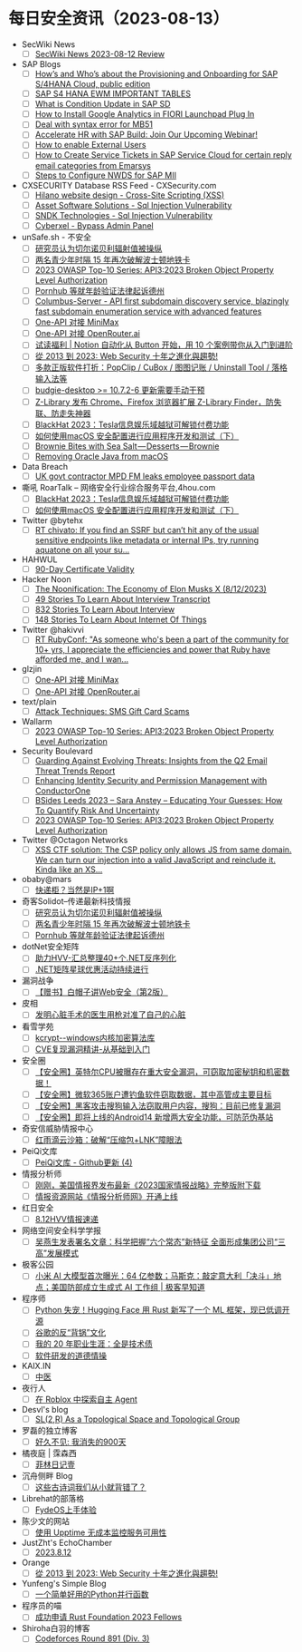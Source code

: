 # 每日安全资讯（2023-08-13）

- SecWiki News
  - [ ] [SecWiki News 2023-08-12 Review](http://www.sec-wiki.com/?2023-08-12)
- SAP Blogs
  - [ ] [How’s and Who’s about the Provisioning and Onboarding for SAP S/4HANA Cloud, public edition](https://blogs.sap.com/2023/08/12/hows-and-whos-about-the-provisioning-and-onboarding-for-sap-s-4hana-cloud-public-edition/)
  - [ ] [SAP S4 HANA EWM IMPORTANT TABLES](https://blogs.sap.com/2023/08/12/sap-s4-hana-ewm-important-tables/)
  - [ ] [What is Condition Update in SAP SD](https://blogs.sap.com/2023/08/12/what-is-condition-update-in-sap-sd/)
  - [ ] [How to Install Google Analytics in FIORI Launchpad Plug In](https://blogs.sap.com/2023/08/12/how-to-install-google-analytics-in-fiori-launchpad-plug-in/)
  - [ ] [Deal with syntax error for MB51](https://blogs.sap.com/2023/08/12/deal-with-syntax-error-for-mb51/)
  - [ ] [Accelerate HR with SAP Build: Join Our Upcoming Webinar!](https://blogs.sap.com/2023/08/12/accelerate-hr-with-sap-build-join-our-upcoming-webinar/)
  - [ ] [How to enable External Users](https://blogs.sap.com/2023/08/12/how-to-enable-external-users/)
  - [ ] [How to Create Service Tickets in SAP Service Cloud for certain reply email categories from Emarsys](https://blogs.sap.com/2023/08/12/how-to-create-service-tickets-in-sap-service-cloud-for-certain-reply-email-categories-from-emarsys/)
  - [ ] [Steps to Configure NWDS for SAP MII](https://blogs.sap.com/2023/08/12/steps-to-configure-nwds-for-sap-mii/)
- CXSECURITY Database RSS Feed - CXSecurity.com
  - [ ] [Hilano website design - Cross-Site Scripting (XSS)](https://cxsecurity.com/issue/WLB-2023080056)
  - [ ] [Asset Software Solutions - Sql Injection Vulnerability](https://cxsecurity.com/issue/WLB-2023080055)
  - [ ] [SNDK Technologies - Sql Injection Vulnerability](https://cxsecurity.com/issue/WLB-2023080054)
  - [ ] [Cyberxel - Bypass Admin Panel](https://cxsecurity.com/issue/WLB-2023080053)
- unSafe.sh - 不安全
  - [ ] [研究员认为切尔诺贝利辐射值被操纵](https://buaq.net/go-174301.html)
  - [ ] [两名青少年时隔 15 年再次破解波士顿地铁卡](https://buaq.net/go-174302.html)
  - [ ] [2023 OWASP Top-10 Series: API3:2023 Broken Object Property Level Authorization](https://buaq.net/go-174299.html)
  - [ ] [Pornhub 等就年龄验证法律起诉德州](https://buaq.net/go-174303.html)
  - [ ] [Columbus-Server - API first subdomain discovery service, blazingly fast subdomain enumeration service with advanced features](https://buaq.net/go-174300.html)
  - [ ] [One-API 对接 MiniMax](https://buaq.net/go-174298.html)
  - [ ] [One-API 对接 OpenRouter.ai](https://buaq.net/go-174294.html)
  - [ ] [试读福利 | Notion 自动化从 Button 开始，用 10 个案例带你从入门到进阶](https://buaq.net/go-174295.html)
  - [ ] [從 2013 到 2023: Web Security 十年之進化與趨勢!](https://buaq.net/go-174296.html)
  - [ ] [多款正版软件打折：PopClip / CuBox / 图图记账 / Uninstall Tool / 落格输入法等](https://buaq.net/go-174297.html)
  - [ ] [budgie-desktop >= 10.7.2-6 更新需要手动干预](https://buaq.net/go-174293.html)
  - [ ] [Z-Library 发布 Chrome、Firefox 浏览器扩展 Z-Library Finder，防失联、防走失神器](https://buaq.net/go-174292.html)
  - [ ] [BlackHat 2023：Tesla信息娱乐域越狱可解锁付费功能](https://buaq.net/go-174289.html)
  - [ ] [如何使用macOS 安全配置进行应用程序开发和测试（下）](https://buaq.net/go-174290.html)
  - [ ] [Brownie Bites with Sea Salt — Desserts — Brownie](https://buaq.net/go-174288.html)
  - [ ] [Removing Oracle Java from macOS](https://buaq.net/go-174280.html)
- Data Breach
  - [ ] [UK govt contractor MPD FM leaks employee passport data](https://securityaffairs.com/149440/security/mpd-fm-data-leak.html)
- 嘶吼 RoarTalk – 网络安全行业综合服务平台,4hou.com
  - [ ] [BlackHat 2023：Tesla信息娱乐域越狱可解锁付费功能](https://www.4hou.com/posts/nmmW)
  - [ ] [如何使用macOS 安全配置进行应用程序开发和测试（下）](https://www.4hou.com/posts/2qJz)
- Twitter @bytehx
  - [ ] [RT chivato: If you find an SSRF but can’t hit any of the usual sensitive endpoints like metadata or internal IPs, try running aquatone on all your su...](https://twitter.com/SecGus/status/1690161238779834368)
- HAHWUL
  - [ ] [90-Day Certificate Validity](https://www.hahwul.com/2023/08/13/90days-certificate/)
- Hacker Noon
  - [ ] [The Noonification: The Economy of Elon Musks X (8/12/2023)](https://hackernoon.com/8-12-2023-noonification?source=rss)
  - [ ] [49 Stories To Learn About Interview Transcript](https://hackernoon.com/49-stories-to-learn-about-interview-transcript?source=rss)
  - [ ] [832 Stories To Learn About Interview](https://hackernoon.com/832-stories-to-learn-about-interview?source=rss)
  - [ ] [148 Stories To Learn About Internet Of Things](https://hackernoon.com/148-stories-to-learn-about-internet-of-things?source=rss)
- Twitter @hakivvi
  - [ ] [RT RubyConf: "As someone who's been a part of the community for 10+ yrs, I appreciate the efficiencies and power that Ruby have afforded me, and I wan...](https://twitter.com/rubyconf/status/1690438088336543744)
- glzjin
  - [ ] [One-API 对接 MiniMax](https://www.zhaoj.in/read-8839.html)
  - [ ] [One-API 对接 OpenRouter.ai](https://www.zhaoj.in/read-8829.html)
- text/plain
  - [ ] [Attack Techniques: SMS Gift Card Scams](https://textslashplain.com/2023/08/12/sms-gift-card-scams/)
- Wallarm
  - [ ] [2023 OWASP Top-10 Series: API3:2023 Broken Object Property Level Authorization](https://lab.wallarm.com/api32023-broken-object-property-level-authorization/)
- Security Boulevard
  - [ ] [Guarding Against Evolving Threats: Insights from the Q2 Email Threat Trends Report](https://securityboulevard.com/2023/08/guarding-against-evolving-threats-insights-from-the-q2-email-threat-trends-report/)
  - [ ] [Enhancing Identity Security and Permission Management with ConductorOne](https://securityboulevard.com/2023/08/enhancing-identity-security-and-permission-management-with-conductorone/)
  - [ ] [BSides Leeds 2023 – Sara Anstey – Educating Your Guesses: How To Quantify Risk And Uncertainty](https://securityboulevard.com/2023/08/bsides-leeds-2023-sara-anstey-educating-your-guesses-how-to-quantify-risk-and-uncertainty/)
  - [ ] [2023 OWASP Top-10 Series: API3:2023 Broken Object Property Level Authorization](https://securityboulevard.com/2023/08/2023-owasp-top-10-series-api32023-broken-object-property-level-authorization/)
- Twitter @Octagon Networks
  - [ ] [XSS CTF solution: The CSP policy only allows JS from same domain. We can turn our injection into a valid JavaScript and reinclude it. Kinda like an XS...](https://twitter.com/OctagonNetworks/status/1690434606628061184)
- obaby@mars
  - [ ] [快递柜？当然是IP+1啊](https://h4ck.org.cn/2023/08/%e5%bf%ab%e9%80%92%e6%9f%9c%ef%bc%9f%e5%bd%93%e7%84%b6%e6%98%afip1%e5%95%8a/)
- 奇客Solidot–传递最新科技情报
  - [ ] [研究员认为切尔诺贝利辐射值被操纵](https://www.solidot.org/story?sid=75780)
  - [ ] [两名青少年时隔 15 年再次破解波士顿地铁卡](https://www.solidot.org/story?sid=75779)
  - [ ] [Pornhub 等就年龄验证法律起诉德州](https://www.solidot.org/story?sid=75778)
- dotNet安全矩阵
  - [ ] [助力HVV-汇总整理40+个.NET反序列化](https://mp.weixin.qq.com/s?__biz=MzUyOTc3NTQ5MA==&mid=2247488278&idx=1&sn=c4699dcd00ad573f80f8bc4fcaa3dbbb&chksm=fa5abdfbcd2d34edc8b6a4033c5156d7cbe2405b087a81f6dd9df20ad2796eb21a323a6a194e&scene=58&subscene=0#rd)
  - [ ] [.NET矩阵星球优惠活动持续进行](https://mp.weixin.qq.com/s?__biz=MzUyOTc3NTQ5MA==&mid=2247488278&idx=2&sn=b7578b2b619a5d1deaa83d75a36e91b7&chksm=fa5abdfbcd2d34edc1286f1654bb98c29a5472102843d17c8e85d2948d6979530e0a70db8a23&scene=58&subscene=0#rd)
- 漏洞战争
  - [ ] [【赠书】白帽子讲Web安全（第2版）](https://mp.weixin.qq.com/s?__biz=MzU0MzgzNTU0Mw==&mid=2247485153&idx=1&sn=b83b2414194352d0bc5a606ecc698d32&chksm=fb041219cc739b0f5239861ea2068a4904a2e8c57e89718cea32f6b79405465c1c700d7fb188&scene=58&subscene=0#rd)
- 皮相
  - [ ] [发明心脏手术的医生用枪对准了自己的心脏](https://mp.weixin.qq.com/s?__biz=MzI0NDA5MDYyNA==&mid=2648257179&idx=1&sn=cc3a1208e778641d5b5b50c283de0dd8&chksm=f14e80f4c63909e25b0e354ae7745a5135db08196c0723cf9a7a13adefde475e2a185bf70730&scene=58&subscene=0#rd)
- 看雪学苑
  - [ ] [kcrypt--windows内核加密算法库](https://mp.weixin.qq.com/s?__biz=MjM5NTc2MDYxMw==&mid=2458512632&idx=1&sn=50b4649c02eef3ac650594e91a3b0748&chksm=b18edc7286f9556466a42663b20abd060e6c2a4a45d1df8355c62a206fa9ccb83d287bc98191&scene=58&subscene=0#rd)
  - [ ] [CVE复现漏洞精讲-从基础到入门](https://mp.weixin.qq.com/s?__biz=MjM5NTc2MDYxMw==&mid=2458512632&idx=2&sn=88ccdabafa9395c6bb807f35f1092f93&chksm=b18edc7286f955642f78e20e03d92c0a00b96987592e21ede6914a7707dd7984fef27104e2b5&scene=58&subscene=0#rd)
- 安全圈
  - [ ] [【安全圈】英特尔CPU被曝存在重大安全漏洞，可窃取加密秘钥和机密数据！](https://mp.weixin.qq.com/s?__biz=MzIzMzE4NDU1OQ==&mid=2652041839&idx=1&sn=aa98805b041a61a1609e985298bbf60f&chksm=f36fde2fc4185739f7745bdc78faaf0b18b100e728bc1cfdaf87e12c1106c5073ed48705f77c&scene=58&subscene=0#rd)
  - [ ] [【安全圈】微软365账户遭钓鱼软件窃取数据，其中高管成主要目标](https://mp.weixin.qq.com/s?__biz=MzIzMzE4NDU1OQ==&mid=2652041839&idx=2&sn=315e6087e67ef24c415b83ad59aea585&chksm=f36fde2fc41857390b29f13debd1f7660d1515234367d7861101eb526a9ef8f0d8b81e6281a2&scene=58&subscene=0#rd)
  - [ ] [【安全圈】黑客攻击搜狗输入法窃取用户内容，搜狗：目前已修复漏洞](https://mp.weixin.qq.com/s?__biz=MzIzMzE4NDU1OQ==&mid=2652041839&idx=3&sn=144804d7cc29d3c5ba53fb4ab8b471a5&chksm=f36fde2fc418573962e5b5f83b297f0ae8f0abba337502239ab95cda670d7c66a24621d6f5b2&scene=58&subscene=0#rd)
  - [ ] [【安全圈】即将上线的Android14 新增两大安全功能，可防范伪基站](https://mp.weixin.qq.com/s?__biz=MzIzMzE4NDU1OQ==&mid=2652041839&idx=4&sn=57bb33ab768bd1e1276373ef98d7a64d&chksm=f36fde2fc4185739c10b834e8353b323e60e24d5e1e731dcd15bf75887e7f1eb8984930a22ca&scene=58&subscene=0#rd)
- 奇安信威胁情报中心
  - [ ] [红雨滴云沙箱：破解“压缩包+LNK”障眼法](https://mp.weixin.qq.com/s?__biz=MzI2MDc2MDA4OA==&mid=2247507563&idx=1&sn=dd8decaa504b49cb73fc69d3c76a4f13&chksm=ea66291cdd11a00a87009080be426db67d02aaab8f9831fc025e4500282e25ffe407ada51b0c&scene=58&subscene=0#rd)
- PeiQi文库
  - [ ] [PeiQi文库 - Github更新 (4)](https://mp.weixin.qq.com/s?__biz=Mzg3NDU2MTg0Ng==&mid=2247493944&idx=1&sn=f291b2dcaa9de706ff7619d17e497549&chksm=cecc4161f9bbc8773dd599795295dc6ac7b11ccc2de87e1c38c2dcc34a1db3d9051973044a88&scene=58&subscene=0#rd)
- 情报分析师
  - [ ] [刚刚，美国情报界发布最新《2023国家情报战略》完整版附下载](https://mp.weixin.qq.com/s?__biz=MzA3Mjc1MTkwOA==&mid=2650536603&idx=1&sn=6a10f3e31688b089a9081fa46d8a8d4a&chksm=8716d4d0b0615dc6c5582e76d341c544c0be2791d66e06fc87cea4c4ac4460f190039489d6eb&scene=58&subscene=0#rd)
  - [ ] [情报资源网站《情报分析师网》开通上线](https://mp.weixin.qq.com/s?__biz=MzA3Mjc1MTkwOA==&mid=2650536603&idx=2&sn=59b8a57fd08d2e91eccba1e03fafdbf1&chksm=8716d4d0b0615dc6fba0868316ae9e2a761e96f996d32a0a8c4e68b12860379ad86a42d7ac10&scene=58&subscene=0#rd)
- 红日安全
  - [ ] [8.12HVV情报速递](https://mp.weixin.qq.com/s?__biz=MzI4NjEyMDk0MA==&mid=2649851555&idx=1&sn=f87440a5a42a13838e91136f6f602c5f&chksm=f3e4e820c49361364eb69b57c1295101ec7ee8c9be5822698703812cb310d8cdb688a391455b&scene=58&subscene=0#rd)
- 网络空间安全科学学报
  - [ ] [吴燕生发表署名文章：科学把握“六个常态”新特征 全面形成集团公司“三高”发展模式](https://mp.weixin.qq.com/s?__biz=MzI0NjU2NDMwNQ==&mid=2247495180&idx=1&sn=6d59d0c0d9dcb324098fe73b5fbfed11&chksm=e9bffab2dec873a40d9e58f2bb4a05272ecb1a5c5c77c36b12af61a6e535a48024fe23f7c150&scene=58&subscene=0#rd)
- 极客公园
  - [ ] [小米 AI 大模型首次曝光：64 亿参数；马斯克：敲定意大利「决斗」地点；美国防部成立生成式 AI 工作组 | 极客早知道](https://mp.weixin.qq.com/s?__biz=MTMwNDMwODQ0MQ==&mid=2653006692&idx=1&sn=f595d169fb57efede135ffb399f2a74a&chksm=7e54d6d249235fc45877119d189e46c2ec32bd8559ad35c6eafb0211ae7ff2339225d0a6536c&scene=58&subscene=0#rd)
- 程序师
  - [ ] [Python 失宠！Hugging Face 用 Rust 新写了一个 ML 框架，现已低调开源](https://www.techug.com/post/python-is-out-of-favor-hugging-face-has-written-a-new-ml-framework-using-rust-which-is-nowb0812d43cb2b699e7faa/)
  - [ ] [谷歌的反“背锅”文化](https://www.techug.com/post/google-s-anti-backbiting-culturef47170f9cc856d0051ef/)
  - [ ] [我的 20 年职业生涯：全是技术债](https://www.techug.com/post/my-20-year-career-all-about-technical-debt42f2d60db28400f7b343/)
  - [ ] [软件研发的道德情操](https://www.techug.com/post/the-moral-sentiments-of-software-developmentc7ecc041c9692a383c60/)
- KAIX.IN
  - [ ] [中医](https://kaix.in/2023/0812-chinese-medicine/)
- 夜行人
  - [ ] [在 Roblox 中探索自主 Agent](http://wwj718.github.io/post/%E7%BC%96%E7%A8%8B/autonomous-agent-in-roblox/)
- Desvl's blog
  - [ ] [SL(2,R) As a Topological Space and Topological Group](https://desvl.xyz/2023/08/12/sl2-decomposition/)
- 罗磊的独立博客
  - [ ] [好久不见: 我消失的900天](http://luolei.org/why-no-videos-in-900-days/)
- 橘夜庭 | 霂森西
  - [ ] [菲林日记壹](https://musenxi.com/archives/1208.html)
- 沉舟侧畔 Blog
  - [ ] [这些古诗词我们从小就背错了？](https://springwood.me/poem-different-version/)
- Librehat的部落格
  - [ ] [FydeOS上手体验](https://www.librehat.com/fydeos-hands-on-experience/)
- 陈少文的网站
  - [ ] [使用 Upptime 无成本监控服务可用性](https://www.chenshaowen.com/blog/monitor-service-accessibility-with-upptime-for-free.html)
- JustZht's EchoChamber
  - [ ] [2023.8.12](https://www.justzht.com/2023-8-12/)
- Orange
  - [ ] [從 2013 到 2023: Web Security 十年之進化與趨勢!](http://blog.orange.tw/2023/08/2023-webconf-the-evolution-of-web-security.html)
- Yunfeng's Simple Blog
  - [ ] [一个简单好用的Python并行函数](http://vra.github.io/2023/08/12/python-parallel-function/)
- 程序员的喵
  - [ ] [成功申请 Rust Foundation 2023 Fellows](http://catcoding.me/p/rust-foundation-fellows/)
- Shiroha白羽的博客
  - [ ] [Codeforces Round 891 (Div. 3)](http://example.com/2023/08/12/acm/CodeforcesRound891(Div.%203)/)
